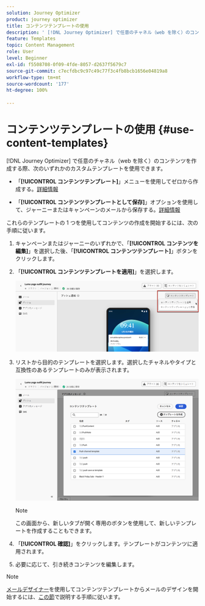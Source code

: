 ```yaml
---
solution: Journey Optimizer
product: journey optimizer
title: コンテンツテンプレートの使用
description: ' [!DNL Journey Optimizer] で任意のチャネル（web を除く）のコンテンツを作成する際にコンテンツテンプレートを使用する方法について説明します。'
feature: Templates
topic: Content Management
role: User
level: Beginner
exl-id: f5508708-0f09-4fde-8057-d2637f5679c7
source-git-commit: c7ecfdbc9c97c49c77f3c4fb8bcb1656e04819a8
workflow-type: tm+mt
source-wordcount: '177'
ht-degree: 100%

---
```


# コンテンツテンプレートの使用 {#use-content-templates}

[!DNL Journey Optimizer] で任意のチャネル（web を除く）のコンテンツを作成する際、次のいずれかのカスタムテンプレートを使用できます。

* 「**[!UICONTROL コンテンツテンプレート]**」メニューを使用してゼロから作成する。[詳細情報](#create-template-from-scratch)

* 「**[!UICONTROL コンテンツテンプレートとして保存]**」オプションを使用して、ジャーニーまたはキャンペーンのメールから保存する。[詳細情報](#save-as-template)

これらのテンプレートの 1 つを使用してコンテンツの作成を開始するには、次の手順に従います。

1. キャンペーンまたはジャーニーのいずれかで、「**[!UICONTROL コンテンツを編集]**」を選択した後、「**[!UICONTROL コンテンツテンプレート]**」ボタンをクリックします。

1. 「**[!UICONTROL コンテンツテンプレートを適用]**」を選択します。

   ![](assets/content-template-button.png)

1. リストから目的のテンプレートを選択します。選択したチャネルやタイプと互換性のあるテンプレートのみが表示されます。

   ![](assets/content-template-select.png)

   >[!NOTE]
   >
   >この画面から、新しいタブが開く専用のボタンを使用して、新しいテンプレートを作成することもできます。

1. 「**[!UICONTROL 確認]**」をクリックします。テンプレートがコンテンツに適用されます。

1. 必要に応じて、引き続きコンテンツを編集します。

>[!NOTE]
>
>[メールデザイナー](../email/get-started-email-design.md)を使用してコンテンツテンプレートからメールのデザインを開始するには、[この節](../email/use-email-templates.md)で説明する手順に従います。
